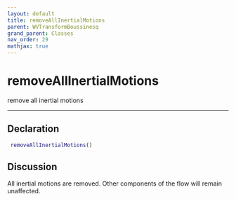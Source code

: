 ```yaml
---
layout: default
title: removeAllInertialMotions
parent: WVTransformBoussinesq
grand_parent: Classes
nav_order: 29
mathjax: true
---
```


#  removeAllInertialMotions

remove all inertial motions


---

## Declaration
```matlab
 removeAllInertialMotions()
```
## Discussion

  All inertial motions are removed. Other components of the flow will remain unaffected.
 
    
